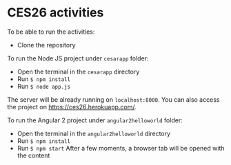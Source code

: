 # CES26 activities

To be able to run the activities:
- Clone the repository

To run the Node JS project under `cesarapp` folder:
- Open the terminal in the `cesarapp` directory
- Run `$ npm install`
- Run `$ node app.js`

The server will be already running on `localhost:8000`. You can also access the project on https://ces26.herokuapp.com/.

To run the Angular 2 project under `angular2helloworld` folder:
- Open the terminal in the `angular2helloworld` directory
- Run `$ npm install`
- Run `$ npm start`
After a few moments, a browser tab will be opened with the content
